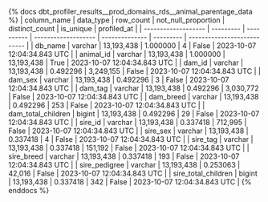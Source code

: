 {% docs dbt_profiler_results__prod_domains_rds__animal_parentage_data  %}
| column_name         | data_type |  row_count | not_null_proportion | distinct_count | is_unique | profiled_at                 |
| ------------------- | --------- | ---------- | ------------------- | -------------- | --------- | --------------------------- |
| db_name             | varchar   | 13,193,438 |            1.000000 |              4 |     False | 2023-10-07 12:04:34.843 UTC |
| animal_id           | varchar   | 13,193,438 |            1.000000 |     13,193,438 |      True | 2023-10-07 12:04:34.843 UTC |
| dam_id              | varchar   | 13,193,438 |            0.492296 |      3,249,155 |     False | 2023-10-07 12:04:34.843 UTC |
| dam_sex             | varchar   | 13,193,438 |            0.492296 |              3 |     False | 2023-10-07 12:04:34.843 UTC |
| dam_tag             | varchar   | 13,193,438 |            0.492296 |      3,030,772 |     False | 2023-10-07 12:04:34.843 UTC |
| dam_breed           | varchar   | 13,193,438 |            0.492296 |            253 |     False | 2023-10-07 12:04:34.843 UTC |
| dam_total_children  | bigint    | 13,193,438 |            0.492296 |             29 |     False | 2023-10-07 12:04:34.843 UTC |
| sire_id             | varchar   | 13,193,438 |            0.337418 |        712,995 |     False | 2023-10-07 12:04:34.843 UTC |
| sire_sex            | varchar   | 13,193,438 |            0.337418 |              4 |     False | 2023-10-07 12:04:34.843 UTC |
| sire_tag            | varchar   | 13,193,438 |            0.337418 |        151,192 |     False | 2023-10-07 12:04:34.843 UTC |
| sire_breed          | varchar   | 13,193,438 |            0.337418 |            193 |     False | 2023-10-07 12:04:34.843 UTC |
| sire_pedigree       | varchar   | 13,193,438 |            0.253063 |         42,016 |     False | 2023-10-07 12:04:34.843 UTC |
| sire_total_children | bigint    | 13,193,438 |            0.337418 |            342 |     False | 2023-10-07 12:04:34.843 UTC |
{% enddocs %}
